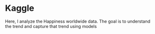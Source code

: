 # Kaggle
Here, I analyze the Happiness worldwide data. The goal is to understand the trend and capture that trend using models
